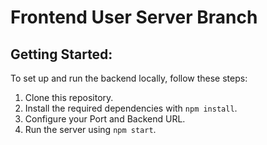 # Frontend User Server Branch

## Getting Started:

To set up and run the backend locally, follow these steps:

1. Clone this repository.
2. Install the required dependencies with `npm install`.
3. Configure your Port  and Backend URL.
4. Run the server using `npm start`.